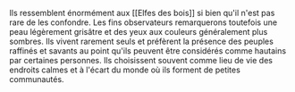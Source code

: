 Ils ressemblent énormément aux [[Elfes des bois]] si bien qu'il n'est pas rare de les
confondre. Les fins observateurs remarquerons toutefois une peau légèrement grisâtre et des yeux aux couleurs généralement plus sombres. Ils vivent rarement seuls et préfèrent la présence des peuples raffinés et savants au point qu'ils peuvent être considérés comme hautains par certaines personnes. Ils choisissent souvent comme lieu de vie des endroits calmes et à l'écart du monde où ils forment de petites communautés.